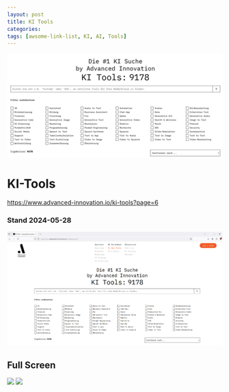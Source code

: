 ```yaml
---
layout: post
title: KI Tools
categories: 
tags: [awsome-link-list, KI, AI, Tools]
---
```


![](../pics/Pasted%20image%2020240528143615.png)

# KI-Tools

https://www.advanced-innovation.io/ki-tools?page=6

### Stand 2024-05-28
![](../pics/Pasted%20image%2020240528142116.png)


## Full Screen 

![](../pics/Clipboard_05-28-2024_01.jpg)
![](../pics/Pasted%20image%2020240528142439.png)

